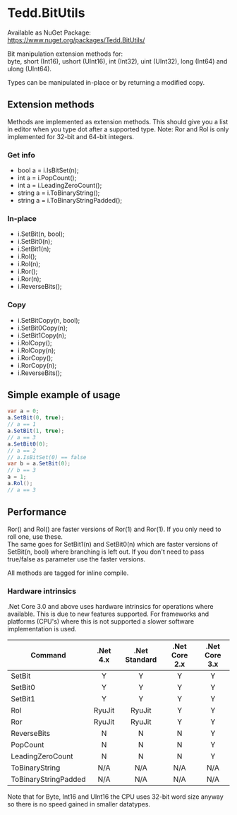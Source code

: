# Tedd.BitUtils
Available as NuGet Package: https://www.nuget.org/packages/Tedd.BitUtils/

Bit manipulation extension methods for:<br />byte, short (Int16), ushort (UInt16), int (Int32), uint (UInt32), long (Int64) and ulong (UInt64).

Types can be manipulated in-place or by returning a modified copy.

## Extension methods
Methods are implemented as extension methods. This should give you a list in editor when you type dot after a supported type.
Note: Ror and Rol is only implemented for 32-bit and 64-bit integers.

### Get info
* bool a = i.IsBitSet(n);
* int a = i.PopCount();
* int a = i.LeadingZeroCount();
* string a = i.ToBinaryString();
* string a = i.ToBinaryStringPadded();

### In-place
* i.SetBit(n, bool);
* i.SetBit0(n);
* i.SetBit1(n);
* i.Rol();
* i.Rol(n);
* i.Ror();
* i.Ror(n);
* i.ReverseBits();

### Copy
* i.SetBitCopy(n, bool);
* i.SetBit0Copy(n);
* i.SetBit1Copy(n);
* i.RolCopy();
* i.RolCopy(n);
* i.RorCopy();
* i.RorCopy(n);
* i.ReverseBits();

## Simple example of usage
```cs
var a = 0;
a.SetBit(0, true);
// a == 1
a.SetBit(1, true);
// a == 3
a.SetBit0(0);
// a == 2
// a.IsBitSet(0) == false
var b = a.SetBit(0);
// b == 3
a = 1;
a.Rol();
// a == 3
```
## Performance
Ror() and Rol() are faster versions of Ror(1) and Ror(1). If you only need to roll one, use these.<br/>
The same goes for SetBit1(n) and SetBit0(n) which are faster versions of SetBit(n, bool) where branching is left out. If you don't need to pass true/false as parameter use the faster versions.

All methods are tagged for inline compile.

### Hardware intrinsics
.Net Core 3.0 and above uses hardware intrinsics for operations where available. This is due to new features supported. For frameworks and platforms (CPU's) where this is not supported a slower software implementation is used.

| Command              | .Net 4.x | .Net Standard | .Net Core 2.x | .Net Core 3.x |
| -------------------- |  :---:   |     :---:     |     :---:     |     :---:     |
| SetBit               |    Y     |       Y       |       Y       |       Y       |
| SetBit0              |    Y     |       Y       |       Y       |       Y       |
| SetBit1              |    Y     |       Y       |       Y       |       Y       |
| Rol                  | RyuJit   |    RyuJit     |       Y       |       Y       |
| Ror                  | RyuJit   |    RyuJit     |       Y       |       Y       |
| ReverseBits          |    N     |       N       |       N       |       Y       |
| PopCount             |    N     |       N       |       N       |       Y       |
| LeadingZeroCount     |    N     |       N       |       N       |       Y       |
| ToBinaryString       |   N/A    |      N/A      |      N/A      |      N/A      |
| ToBinaryStringPadded |   N/A    |      N/A      |      N/A      |      N/A      |

Note that for Byte, Int16 and UInt16 the CPU uses 32-bit word size anyway so there is no speed gained in smaller datatypes.